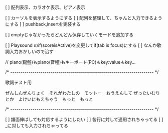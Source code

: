 [ ] 配列表示、カラオケ表示、ピアノ表示

[ ] カーソルを表示するようにする
[ ] 配列を整理して、ちゃんと入力できるようにする
[ ] pushback,insertを実装する

[ ] emptyじゃなかったらどんどん保存していくモードを追加する

[ ] Playsound のif(scoreisActive)を変更してif(tab is focus)にする
[ ] なんか歌詞入力おかしいので治す

// piano(鍵盤)もpiano(音程)もキーボード(PC)もkey:valueもkey…
 
/* ----------------------------------------------------------------------- */

歌詞テスト用

ぜんしんぜんりょく　それがわたしの　モットー　おうえんして
ぜったいむりとか　よけいにもえちゃう　もっと　もっと

/* ----------------------------------------------------------------------- */

[ ] 譜面伸ばしても対応するようにしたい
[ ] 各行に対して適用されちゃってる
[ ] _に対しても入力されちゃってる
